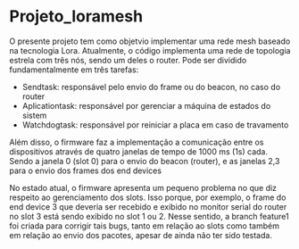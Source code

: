 # Projeto_loramesh
<p>O presente projeto tem como objetvio implementar uma rede mesh baseado na tecnologia Lora. Atualmente, o código  implementa uma rede de topologia estrela com três nós, sendo um deles o router. Pode ser dividido fundamentalmente em três tarefas:</p>
<ul>
  <li>Sendtask: responsável pelo envio do frame ou do beacon, no caso do router</li>
  <li>Aplicationtask: responsável por gerenciar a máquina de estados do sistem</li>
  <li>Watchdogtask: responsável por reiniciar a placa em caso de travamento </li>
</ul>
<p>Além disso, o firmware faz a implementação a comunicação entre os dispositivos através de quatro janelas de tempo de 1000 ms (1s) cada. Sendo a janela 0 (slot 0) para o envio do beacon (router), e as janelas 2,3 para o envio dos frames dos end devices</p>
<p>No estado atual, o firmware apresenta um pequeno problema no que diz respeito ao gerenciamento dos slots. Isso porque, por exemplo, o frame do end device 3 que deveria ser recebido e exibido no monitor serial do router no slot 3 está sendo exibido no slot 1 ou 2. Nesse sentido, a branch feature1 foi criada para corrigir tais bugs, tanto em relação ao slots como também em relação ao envio dos pacotes, apesar de ainda não ter sido testada.</p>

